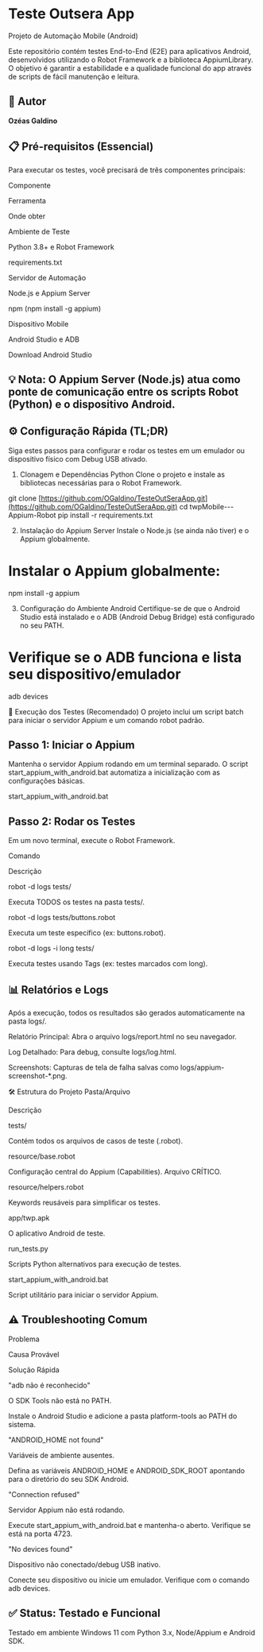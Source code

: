 # Teste Outsera App
Projeto de Automação Mobile (Android)

Este repositório contém testes End-to-End (E2E) para aplicativos Android, desenvolvidos utilizando o Robot Framework e a biblioteca AppiumLibrary. O objetivo é garantir a estabilidade e a qualidade funcional do app através de scripts de fácil manutenção e leitura.

## 🚀 Autor

**Ozéas Galdino**

## 📋 Pré-requisitos (Essencial)
Para executar os testes, você precisará de três componentes principais:

Componente

Ferramenta

Onde obter

Ambiente de Teste

Python 3.8+ e Robot Framework

requirements.txt

Servidor de Automação

Node.js e Appium Server

npm (npm install -g appium)

Dispositivo Mobile

Android Studio e ADB

Download Android Studio

## 💡 Nota: O Appium Server (Node.js) atua como ponte de comunicação entre os scripts Robot (Python) e o dispositivo Android.

## ⚙️ Configuração Rápida (TL;DR)
Siga estes passos para configurar e rodar os testes em um emulador ou dispositivo físico com Debug USB ativado.

1. Clonagem e Dependências Python
Clone o projeto e instale as bibliotecas necessárias para o Robot Framework.

git clone [https://github.com/OGaldino/TesteOutSeraApp.git](https://github.com/OGaldino/TesteOutSeraApp.git)
cd twpMobile---Appium-Robot
pip install -r requirements.txt

2. Instalação do Appium Server
Instale o Node.js (se ainda não tiver) e o Appium globalmente.

# Instalar o Appium globalmente:
npm install -g appium

3. Configuração do Ambiente Android
Certifique-se de que o Android Studio está instalado e o ADB (Android Debug Bridge) está configurado no seu PATH.

# Verifique se o ADB funciona e lista seu dispositivo/emulador
adb devices 

🚀 Execução dos Testes (Recomendado)
O projeto inclui um script batch para iniciar o servidor Appium e um comando robot padrão.

## Passo 1: Iniciar o Appium
Mantenha o servidor Appium rodando em um terminal separado. O script start_appium_with_android.bat automatiza a inicialização com as configurações básicas.

start_appium_with_android.bat

## Passo 2: Rodar os Testes
Em um novo terminal, execute o Robot Framework.

Comando

Descrição

robot -d logs tests/

Executa TODOS os testes na pasta tests/.

robot -d logs tests/buttons.robot

Executa um teste específico (ex: buttons.robot).

robot -d logs -i long tests/

Executa testes usando Tags (ex: testes marcados com long).

## 📊 Relatórios e Logs
Após a execução, todos os resultados são gerados automaticamente na pasta logs/.

Relatório Principal: Abra o arquivo logs/report.html no seu navegador.

Log Detalhado: Para debug, consulte logs/log.html.

Screenshots: Capturas de tela de falha salvas como logs/appium-screenshot-*.png.

🛠️ Estrutura do Projeto
Pasta/Arquivo

Descrição

tests/

Contém todos os arquivos de casos de teste (.robot).

resource/base.robot

Configuração central do Appium (Capabilities). Arquivo CRÍTICO.

resource/helpers.robot

Keywords reusáveis para simplificar os testes.

app/twp.apk

O aplicativo Android de teste.

run_tests.py

Scripts Python alternativos para execução de testes.

start_appium_with_android.bat

Script utilitário para iniciar o servidor Appium.

## ⚠️ Troubleshooting Comum
Problema

Causa Provável

Solução Rápida

"adb não é reconhecido"

O SDK Tools não está no PATH.

Instale o Android Studio e adicione a pasta platform-tools ao PATH do sistema.

"ANDROID_HOME not found"

Variáveis de ambiente ausentes.

Defina as variáveis ANDROID_HOME e ANDROID_SDK_ROOT apontando para o diretório do seu SDK Android.

"Connection refused"

Servidor Appium não está rodando.

Execute start_appium_with_android.bat e mantenha-o aberto. Verifique se está na porta 4723.

"No devices found"

Dispositivo não conectado/debug USB inativo.

Conecte seu dispositivo ou inicie um emulador. Verifique com o comando adb devices.

## ✅ Status: Testado e Funcional
Testado em ambiente Windows 11 com Python 3.x, Node/Appium e Android SDK.
